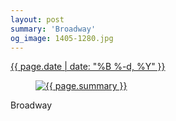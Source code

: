 ```yaml
---
layout: post
summary: 'Broadway'
og_image: 1405-1280.jpg
---
```


<div class="post">
 <time>
  <a href="/1405">
   {{ page.date | date: "%B %-d, %Y" }}
  </a>
 </time>
 <a href="/1405">
  <figure data-taken="7/1/2021">
   <img alt="{{ page.summary }}" sizes="(min-width: 700px) 50vw, calc(100vw - 2rem)" src="{{ site.assets_url }}/1405-640.jpg" srcset="{{ site.assets_url }}/1405-320.jpg 320w, {{ site.assets_url }}/1405-640.jpg 640w, {{ site.assets_url }}/1405-960.jpg 960w, {{ site.assets_url }}/1405-1280.jpg 1280w"/>
  </figure>
 </a>
 <span>
  Broadway
 </span>
</div>

